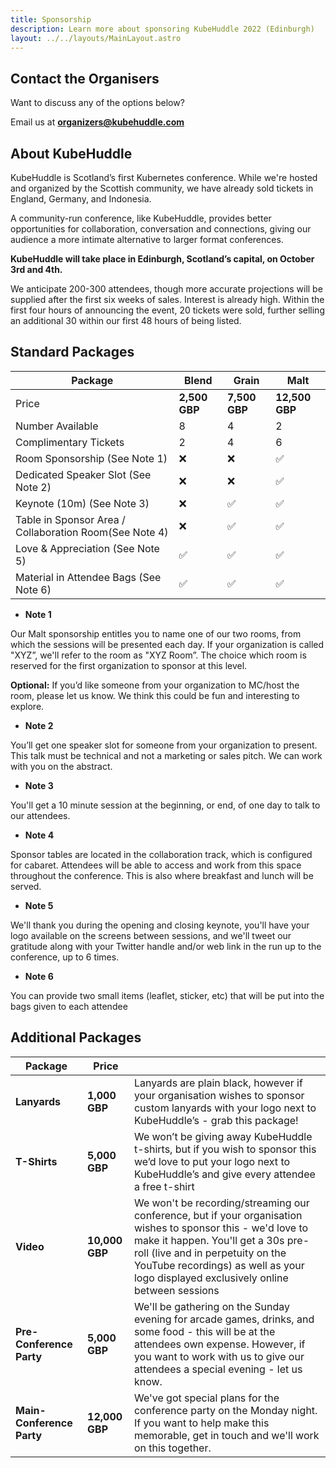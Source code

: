 ```yaml
---
title: Sponsorship
description: Learn more about sponsoring KubeHuddle 2022 (Edinburgh)
layout: ../../layouts/MainLayout.astro
---
```

## Contact the Organisers

Want to discuss any of the options below?

Email us at **organizers@kubehuddle.com**

## About KubeHuddle

KubeHuddle is Scotland’s first Kubernetes conference. While we're hosted and organized by the Scottish community, we have already sold tickets in England, Germany, and Indonesia.

A community-run conference, like KubeHuddle, provides better opportunities for collaboration, conversation and connections, giving our audience a more intimate alternative to larger format conferences.

**KubeHuddle will take place in Edinburgh, Scotland’s capital, on October 3rd and 4th.**

We anticipate 200-300 attendees, though more accurate projections will be supplied after the first six weeks of sales. Interest is already high. Within the first four hours of announcing the event, 20 tickets were sold, further selling an additional 30 within our first 48 hours of being listed.

## Standard Packages

| **Package**                                            | **Blend**     | **Grain**     | **Malt**       |
| ------------------------------------------------------ | ------------- | ------------- | -------------- |
| Price                                                  | **2,500 GBP** | **7,500 GBP** | **12,500 GBP** |
| Number Available                                       | 8             | 4             | 2              |
| Complimentary Tickets                                  | 2             | 4             | 6              |
| Room Sponsorship (See Note 1)                          | ❌             | ❌             | ✅              |
| Dedicated Speaker Slot (See Note 2)                    | ❌             | ❌             | ✅              |
| Keynote (10m) (See Note 3)                             | ❌             | ✅             | ✅              |
| Table in Sponsor Area / Collaboration Room(See Note 4) | ❌             | ✅             | ✅              |
| Love & Appreciation (See Note 5)                       | ✅             | ✅             | ✅              |
| Material in Attendee Bags (See Note 6)                 | ✅             | ✅             | ✅              |

- **Note 1**

Our Malt sponsorship entitles you to name one of our two rooms, from which the sessions will be presented each day. If your organization is called "XYZ”, we'll refer to the room as "XYZ Room”. The choice which room is reserved for the first organization to sponsor at this level.

**Optional:** If you’d like someone from your organization to MC/host the room, please let us know. We think this could be fun and interesting to explore.

- **Note 2**

You’ll get one speaker slot for someone from your organization to present. This talk must be technical and not a marketing or sales pitch. We can work with you on the abstract.

- **Note 3**

You'll get a 10 minute session at the beginning, or end, of one day to talk to our attendees.

- **Note 4**

Sponsor tables are located in the collaboration track, which is configured for cabaret. Attendees will be able to access and work from this space throughout the conference. This is also where breakfast and lunch will be served.

- **Note 5**

We'll thank you during the opening and closing keynote, you'll have your logo available on the screens between sessions, and we'll tweet our gratitude along with your Twitter handle and/or web link in the run up to the conference, up to 6 times.

- **Note 6**

You can provide two small items (leaflet, sticker, etc) that will be put into the bags given to each attendee

## Additional Packages

| **Package**               | **Price**      |                                                                                                                                                                                                                                                                                |
| ------------------------- | -------------- | ------------------------------------------------------------------------------------------------------------------------------------------------------------------------------------------------------------------------------------------------------------------------------ |
| **Lanyards**              | **1,000 GBP**  | Lanyards are plain black, however if your organisation wishes to sponsor custom lanyards with your logo next to KubeHuddle’s - grab this package!                                                                                                                              |
| **T-Shirts**              | **5,000 GBP**  | We won’t be giving away KubeHuddle t-shirts, but if you wish to sponsor this we’d love to put your logo next to KubeHuddle’s and give every attendee a free t-shirt                                                                                                            |
| **Video**                 | **10,000 GBP** | We won't be recording/streaming our conference, but if your organisation wishes to sponsor this - we'd love to make it happen. You'll get a 30s pre-roll (live and in perpetuity on the YouTube recordings) as well as your logo displayed exclusively online between sessions |
| **Pre-Conference Party**  | **5,000 GBP**  | We'll be gathering on the Sunday evening for arcade games, drinks, and some food - this will be at the attendees own expense. However, if you want to work with us to give our attendees a special evening - let us know.                                                      |
| **Main-Conference Party** | **12,000 GBP** | We've got special plans for the conference party on the Monday night. If you want to help make this memorable, get in touch and we'll work on this together.                                                                                                                   |
